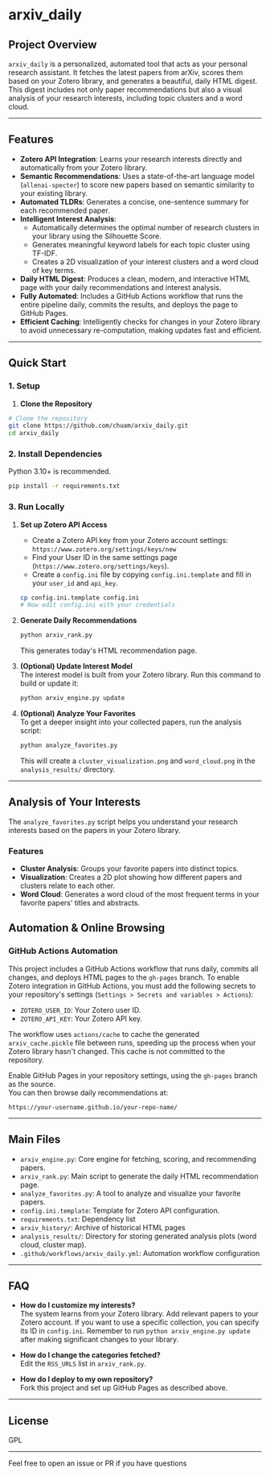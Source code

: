 # arxiv_daily

## Project Overview

`arxiv_daily` is a personalized, automated tool that acts as your personal research assistant. It fetches the latest papers from arXiv, scores them based on your Zotero library, and generates a beautiful, daily HTML digest. This digest includes not only paper recommendations but also a visual analysis of your research interests, including topic clusters and a word cloud.

<!-- You can replace this with a real screenshot of your generated HTML page -->
<!--  -->

---

## Features

- **Zotero API Integration**: Learns your research interests directly and automatically from your Zotero library.
- **Semantic Recommendations**: Uses a state-of-the-art language model (`allenai-specter`) to score new papers based on semantic similarity to your existing library.
- **Automated TLDRs**: Generates a concise, one-sentence summary for each recommended paper.
- **Intelligent Interest Analysis**:
   - Automatically determines the optimal number of research clusters in your library using the Silhouette Score.
   - Generates meaningful keyword labels for each topic cluster using TF-IDF.
   - Creates a 2D visualization of your interest clusters and a word cloud of key terms.
- **Daily HTML Digest**: Produces a clean, modern, and interactive HTML page with your daily recommendations and interest analysis.
- **Fully Automated**: Includes a GitHub Actions workflow that runs the entire pipeline daily, commits the results, and deploys the page to GitHub Pages.
- **Efficient Caching**: Intelligently checks for changes in your Zotero library to avoid unnecessary re-computation, making updates fast and efficient.

---

## Quick Start

### 1. Setup

1.  **Clone the Repository**
```bash
# Clone the repository
git clone https://github.com/chuam/arxiv_daily.git
cd arxiv_daily
```

### 2. Install Dependencies

Python 3.10+ is recommended.

```bash
pip install -r requirements.txt
```

### 3. Run Locally

1.  **Set up Zotero API Access**
    -   Create a Zotero API key from your Zotero account settings: `https://www.zotero.org/settings/keys/new`
    -   Find your User ID in the same settings page (`https://www.zotero.org/settings/keys`).
    -   Create a `config.ini` file by copying `config.ini.template` and fill in your `user_id` and `api_key`.
    ```bash
    cp config.ini.template config.ini
    # Now edit config.ini with your credentials
    ```

2.  **Generate Daily Recommendations**
    ```bash
    python arxiv_rank.py
    ```
    This generates today's HTML recommendation page.

3.  **(Optional) Update Interest Model**  
    The interest model is built from your Zotero library. Run this command to build or update it:
    ```bash
    python arxiv_engine.py update
    ```

4.  **(Optional) Analyze Your Favorites**  
    To get a deeper insight into your collected papers, run the analysis script:
    ```bash
    python analyze_favorites.py
    ```
    This will create a `cluster_visualization.png` and `word_cloud.png` in the `analysis_results/` directory.

---

## Analysis of Your Interests

The `analyze_favorites.py` script helps you understand your research interests based on the papers in your Zotero library.

### Features

-   **Cluster Analysis**: Groups your favorite papers into distinct topics.
-   **Visualization**: Creates a 2D plot showing how different papers and clusters relate to each other.
-   **Word Cloud**: Generates a word cloud of the most frequent terms in your favorite papers' titles and abstracts.


## Automation & Online Browsing

### GitHub Actions Automation

This project includes a GitHub Actions workflow that runs daily, commits all changes, and deploys HTML pages to the `gh-pages` branch.
To enable Zotero integration in GitHub Actions, you must add the following secrets to your repository's settings (`Settings > Secrets and variables > Actions`):
-   `ZOTERO_USER_ID`: Your Zotero user ID.
-   `ZOTERO_API_KEY`: Your Zotero API key.


The workflow uses `actions/cache` to cache the generated `arxiv_cache.pickle` file between runs, speeding up the process when your Zotero library hasn't changed. This cache is not committed to the repository.

Enable GitHub Pages in your repository settings, using the `gh-pages` branch as the source.  
You can then browse daily recommendations at:

```
https://your-username.github.io/your-repo-name/
```

---

## Main Files

- `arxiv_engine.py`: Core engine for fetching, scoring, and recommending papers.
- `arxiv_rank.py`: Main script to generate the daily HTML recommendation page.
- `analyze_favorites.py`: A tool to analyze and visualize your favorite papers.
- `config.ini.template`: Template for Zotero API configuration.
- `requirements.txt`: Dependency list
- `arxiv_history/`: Archive of historical HTML pages
- `analysis_results/`: Directory for storing generated analysis plots (word cloud, cluster map).
- `.github/workflows/arxiv_daily.yml`: Automation workflow configuration

---

## FAQ

- **How do I customize my interests?**  
  The system learns from your Zotero library. Add relevant papers to your Zotero account. If you want to use a specific collection, you can specify its ID in `config.ini`. Remember to run `python arxiv_engine.py update` after making significant changes to your library.

- **How do I change the categories fetched?**  
  Edit the `RSS_URLS` list in `arxiv_rank.py`.

- **How do I deploy to my own repository?**  
  Fork this project and set up GitHub Pages as described above.

---

## License

GPL

---

Feel free to open an issue or PR if you have questions